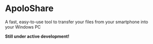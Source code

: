 # ApoloShare
A fast, easy-to-use tool to transfer your files from your smartphone into your Windows PC

**Still under active development!**
